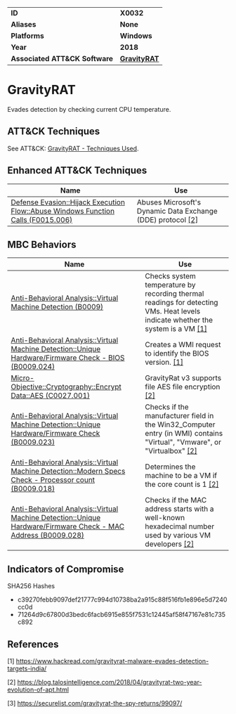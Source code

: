 
<table>
<tr>
<td><b>ID</b></td>
<td><b>X0032</b></td>
</tr>
<tr>
<td><b>Aliases</b></td>
<td><b>None</b></td>
</tr>
<tr>
<td><b>Platforms</b></td>
<td><b>Windows</b></td>
</tr>
<tr>
<td><b>Year</b></td>
<td><b>2018</b></td>
</tr>
<tr>
<td><b>Associated ATT&CK Software</b></td>
<td><b><a href="https://attack.mitre.org/software/S0237/">GravityRAT</a></b></td>
</tr>
</table>


# GravityRAT

Evades detection by checking current CPU temperature.


## ATT&CK Techniques

See ATT&CK: [GravityRAT - Techniques Used](https://attack.mitre.org/software/S0237/).

## Enhanced ATT&CK Techniques

|Name|Use|
|---|---|
|[Defense Evasion::Hijack Execution Flow::Abuse Windows Function Calls (F0015.006)](../defense-evasion/hijack-execution-flow.md)|	Abuses Microsoft's Dynamic Data Exchange (DDE) protocol  [[2]](#2)|

## MBC Behaviors

|Name|Use|
|---|---|
|[Anti-Behavioral Analysis::Virtual Machine Detection (B0009)](../anti-behavioral-analysis/virtual-machine-detection.md)|Checks system temperature by recording thermal readings for detecting VMs. Heat levels indicate whether the system is a VM  [[1]](#1)|
|[Anti-Behavioral Analysis::Virtual Machine Detection::Unique Hardware/Firmware Check - BIOS (B0009.024)](../anti-behavioral-analysis/virtual-machine-detection.md)|Creates a WMI request to identify the BIOS version.  [[1]](#1)|
|[Micro-Objective::Cryptography::Encrypt Data::AES (C0027.001)](../micro-behaviors/cryptography/encrypt-data.md)|GravityRat v3 supports file AES file encryption  [[2]](#2)|
|[Anti-Behavioral Analysis::Virtual Machine Detection::Unique Hardware/Firmware Check (B0009.023)](../anti-behavioral-analysis/virtual-machine-detection.md)|Checks if the manufacturer field in the Win32_Computer entry (in WMI) contains "Virtual", "Vmware", or "Virtualbox" [[2]](#2)|
|[Anti-Behavioral Analysis::Virtual Machine Detection::Modern Specs Check - Processor count (B0009.018)](../anti-behavioral-analysis/virtual-machine-detection.md)|Determines the machine to be a VM if the core count is 1  [[2]](#2)|
|[Anti-Behavioral Analysis::Virtual Machine Detection::Unique Hardware/Firmware Check - MAC Address (B0009.028)](../anti-behavioral-analysis/virtual-machine-detection.md)|Checks if the MAC address starts with a well-known hexadecimal number used by various VM developers  [[2]](#2)|

## Indicators of Compromise

SHA256 Hashes
- c39270febb9097def21777c994d10738ba2a915c88f516fb1e896e5d7240cc0d
- 71264d9c67800d3bedc6facb6915e855f7531c12445af58f47167e81c735c892

## References

<a name="1">[1]</a> https://www.hackread.com/gravityrat-malware-evades-detection-targets-india/

<a name="2">[2]</a> https://blog.talosintelligence.com/2018/04/gravityrat-two-year-evolution-of-apt.html

<a name="3">[3]</a> https://securelist.com/gravityrat-the-spy-returns/99097/